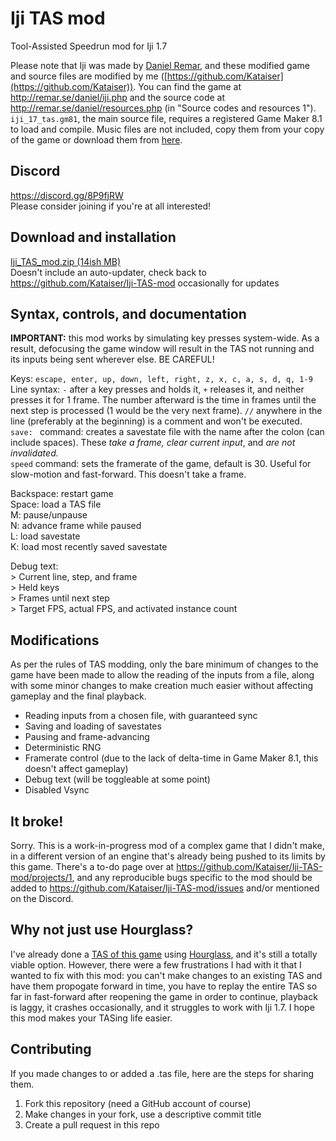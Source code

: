 # Iji TAS mod
Tool-Assisted Speedrun mod for Iji 1.7

Please note that Iji was made by [Daniel Remar](https://twitter.com/reallyremar), and these modified game and source files are modified by me ([https://github.com/Kataiser](https://github.com/Kataiser)). You can find the game at http://remar.se/daniel/iji.php and the source code at http://remar.se/daniel/resources.php (in "Source codes and resources 1"). `iji_17_tas.gm81`, the main source file, requires a registered Game Maker 8.1 to load and compile. Music files are not included, copy them from your copy of the game or download them from [here](http://remar.se/daniel/games/ijimusic2.zip).

## Discord
https://discord.gg/8P9fjRW  
Please consider joining if you're at all interested!

## Download and installation
[Iji_TAS_mod.zip (14ish MB)](https://github.com/Kataiser/Iji-TAS-mod/releases/latest/download/Iji-TAS-mod.zip)  
Doesn't include an auto-updater, check back to https://github.com/Kataiser/Iji-TAS-mod occasionally for updates

## Syntax, controls, and documentation

**IMPORTANT:** this mod works by simulating key presses system-wide. As a result, defocusing the game window will result in the TAS not running and its inputs being sent wherever else. BE CAREFUL!

Keys: `escape, enter, up, down, left, right, z, x, c, a, s, d, q, 1-9`  
Line syntax: `-` after a key presses and holds it, `+` releases it, and neither presses it for 1 frame. The number afterward is the time in frames until the next step is processed (1 would be the very next frame).
`//` anywhere in the line (preferably at the beginning) is a comment and won't be executed.  
`save: ` command: creates a savestate file with the name after the colon (can include spaces). These *take a frame, clear current input*, and *are not invalidated.*  
`speed` command: sets the framerate of the game, default is 30. Useful for slow-motion and fast-forward. This doesn't take a frame.

Backspace: restart game  
Space: load a TAS file  
M: pause/unpause  
N: advance frame while paused  
L: load savestate  
K: load most recently saved savestate

Debug text:  
\> Current line, step, and frame  
\> Held keys  
\> Frames until next step  
\> Target FPS, actual FPS, and activated instance count  

## Modifications
As per the rules of TAS modding, only the bare minimum of changes to the game have been made to allow the reading of the inputs from a file, along with some minor changes to make creation much easier without affecting gameplay and the final playback.

- Reading inputs from a chosen file, with guaranteed sync
- Saving and loading of savestates
- Pausing and frame-advancing
- Deterministic RNG
- Framerate control (due to the lack of delta-time in Game Maker 8.1, this doesn't affect gameplay)
- Debug text (will be toggleable at some point)
- Disabled Vsync

## It broke!
Sorry. This is a work-in-progress mod of a complex game that I didn't make, in a different version of an engine that's already being pushed to its limits by this game. There's a to-do page over at https://github.com/Kataiser/Iji-TAS-mod/projects/1, and any reproducible bugs specific to the mod should be added to https://github.com/Kataiser/Iji-TAS-mod/issues and/or mentioned on the Discord.

## Why not just use Hourglass?
I've already done a [TAS of this game](https://www.youtube.com/watch?v=eiYmJJUmzpI) using [Hourglass](https://github.com/TASVideos/hourglass-win32), and it's still a totally viable option. However, there were a few frustrations I had with it that I wanted to fix with this mod: you can't make changes to an existing TAS and have them propogate forward in time, you have to replay the entire TAS so far in fast-forward after reopening the game in order to continue, playback is laggy, it crashes occasionally, and it struggles to work with Iji 1.7. I hope this mod makes your TASing life easier.

## Contributing
If you made changes to or added a .tas file, here are the steps for sharing them.

1. Fork this repository (need a GitHub account of course)
2. Make changes in your fork, use a descriptive commit title
3. Create a pull request in this repo